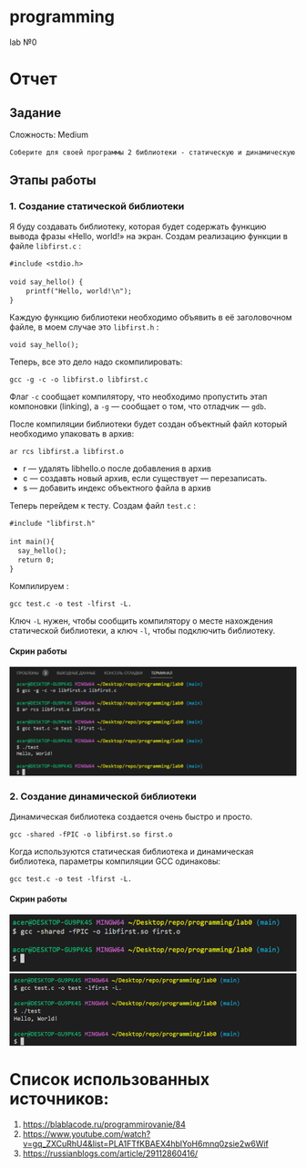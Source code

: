 # programming
lab №0
# Отчет 
## Задание 
Сложность:
    Medium 
    
    Соберите для своей программы 2 библиотеки - статическую и динамическую

## Этапы работы 

### 1. Создание статической библиотеки 
Я буду создавать библиотеку, которая будет содержать функцию вывода фразы «Hello, world!» на экран.
Создам реализацию функции в файле `libfirst.c` :

```
#include <stdio.h>

void say_hello() {
    printf("Hello, world!\n");
}
```

Каждую функцию библиотеки необходимо объявить в её заголовочном файле, в моем случае это `libfirst.h` :

```
void say_hello();
```

Теперь, все это дело надо скомпилировать:

```
gcc -g -c -o libfirst.o libfirst.c
```

Флаг `-с` сообщает компилятору, что необходимо пропустить этап компоновки (linking), а `-g` — сообщает о том, что отладчик — `gdb`.

После компиляции библиотеки будет создан объектный файл который необходимо упаковать в архив:

```
ar rcs libfirst.a libfirst.o
```

* r — удалять libhello.o после добавления в архив
* с — создавть новый архив, если существует — перезаписать.
* s — добавить индекс объектного файла в архив


Теперь перейдем к тесту. Создам файл `test.c` :

```
#include "libfirst.h"

int main(){
  say_hello();
  return 0;
}
```

Компилируем :

```
gcc test.c -o test -lfirst -L.
```

Ключ `-L` нужен, чтобы сообщить компилятору о месте нахождения статической библиотеки, а ключ `-l`, чтобы подключить библиотеку.

#### Скрин работы 
![Image text](https://github.com/mgrkikyan/programming/blob/main/lab0/стат_результат.png)

### 2. Создание динамической библиотеки 
Динамическая библиотека создается очень быстро и просто.

```
gcc -shared -fPIC -o libfirst.so first.o
```

Когда используются статическая библиотека и динамическая библиотека, параметры компиляции GCC одинаковы: 
```
gcc test.c -o test -lfirst -L.
```

#### Скрин работы
![Image text](https://github.com/mgrkikyan/programming/blob/main/lab0/создание_динамической_библиотеки.png)
![Image text](https://github.com/mgrkikyan/programming/blob/main/lab0/компиляция_и_тест.png)

# Список использованных источников:
1. https://blablacode.ru/programmirovanie/84
2. https://www.youtube.com/watch?v=gq_ZXCuRhU4&list=PLA1FTfKBAEX4hblYoH6mnq0zsie2w6Wif
3. https://russianblogs.com/article/29112860416/
